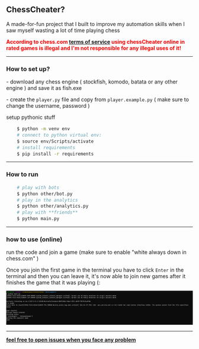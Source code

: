 <h2>ChessCheater?</h2>

<p> A made-for-fun project that I built to improve my automation skills when I saw myself wasting a lot of time playing chess </p>

<b><p style="color: red;">According to chess.com <a href="https://www.chess.com/legal/user-agreement">terms of service</a> using chessCheater online in rated games is illegal and I'm not responsible for any illegal uses of it!</p></b>

<hr>

<h3> How to set up? </h3>

<p>
    - download any chess engine ( stockfish, komodo, batata or any other engine ) and save it as fish.exe
</p>

<p>
    - create the <code>player.py</code> file and copy from <code>player.example.py</code> ( make sure to change the username, password )
</p>

<p> setup pythonic stuff</p>

```bash
    $ python -m venv env
    # connect to python virtual env:
    $ source env/Scripts/activate
    # install requirements
    $ pip install -r requirements
```

<hr>

<h3> How to run </h3>

```bash
    # play with bots
    $ python other/bot.py
    # play in the analytics
    $ python other/analytics.py
    # play with **friends**
    $ python main.py
```

<hr>

<h3> how to use (online) </h3>
<p> run the code and join a game (make sure to enable "white always down in chess.com" )</p>
<p> Once you join the first game in the terminal you have to click <code>Enter</code> in the terminal and then you can leave it, it's now able to join new games after it finishes the game that it was playing (: </p>
<img src="images/start.png">

<hr>

<b><u> feel free to open issues when you face any problem </b></u>
